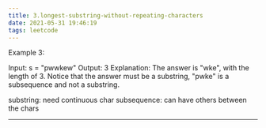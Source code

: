 ```yaml
---
title: 3.longest-substring-without-repeating-characters
date: 2021-05-31 19:46:19
tags: leetcode
---
```


Example 3:

Input: s = "pwwkew"
Output: 3
Explanation: The answer is "wke", with the length of 3.
Notice that the answer must be a substring, "pwke" is a subsequence and not a substring.

substring: need continuous char
subsequence: can have others between the chars

---
